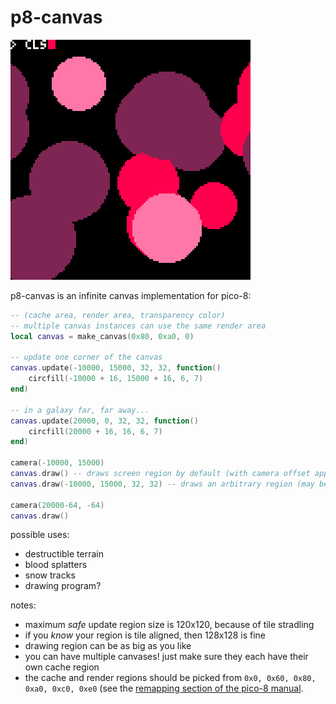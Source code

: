 # p8-canvas
![demo](./img/demo.gif)

p8-canvas is an infinite canvas implementation for pico-8:
```lua
-- (cache area, render area, transparency color)
-- multiple canvas instances can use the same render area
local canvas = make_canvas(0x80, 0xa0, 0)

-- update one corner of the canvas
canvas.update(-10000, 15000, 32, 32, function()
    circfill(-10000 + 16, 15000 + 16, 6, 7)
end)

-- in a galaxy far, far away...
canvas.update(20000, 0, 32, 32, function()
    circfill(20000 + 16, 16, 6, 7)
end)

camera(-10000, 15000)
canvas.draw() -- draws screen region by default (with camera offset applied)
canvas.draw(-10000, 15000, 32, 32) -- draws an arbitrary region (may be offscreen)

camera(20000-64, -64)
canvas.draw()
```
possible uses:
- destructible terrain
- blood splatters
- snow tracks
- drawing program?

notes:
- maximum _safe_ update region size is 120x120, because of tile stradling
- if you _know_ your region is tile aligned, then 128x128 is fine
- drawing region can be as big as you like
- you can have multiple canvases! just make sure they each have their own cache region
- the cache and render regions should be picked from `0x0, 0x60, 0x80, 0xa0, 0xc0, 0xe0` (see the [remapping section of the pico-8 manual](https://www.lexaloffle.com/dl/docs/pico-8_manual.html#Remapping_Graphics_and_Map_Data).
